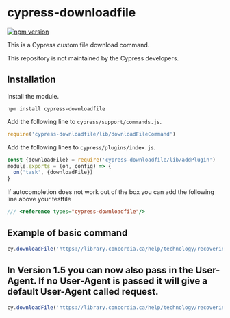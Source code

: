 # cypress-downloadfile

[![npm version](https://badge.fury.io/js/cypress-downloadfile.svg)](https://badge.fury.io/js/cypress-downloadfile)
 
This is a Cypress custom file download command.

This repository is not maintained by the Cypress developers. 

## Installation

Install the module.

```shell
npm install cypress-downloadfile
```

Add the following line to `cypress/support/commands.js`.

```javascript
require('cypress-downloadfile/lib/downloadFileCommand')
```

Add the following lines to `cypress/plugins/index.js`.

```javascript
const {downloadFile} = require('cypress-downloadfile/lib/addPlugin')
module.exports = (on, config) => {
  on('task', {downloadFile})
}
```

If autocompletion does not work out of the box you can add the following line above your testfile

```javascript
/// <reference types="cypress-downloadfile"/>
```


## Example of basic command 
```javascript
cy.downloadFile('https://library.concordia.ca/help/technology/recovering_saved_files.pdf','mydownloads','demo.pdf')
```

## In Version 1.5 you can now also pass in the User-Agent. If no User-Agent is passed it will give a default User-Agent called request.
```javascript
cy.downloadFile('https://library.concordia.ca/help/technology/recovering_saved_files.pdf','mydownloads','demo.pdf','MyCustomAgentName')
```

